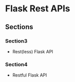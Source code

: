 # Flask Rest APIs

## Sections

### Section3

* Rest(less) Flask API

### Section4

* Restful Flask API
 
